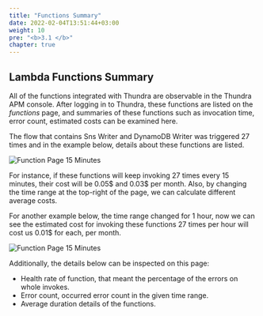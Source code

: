 ```yaml
---
title: "Functions Summary"
date: 2022-02-04T13:51:44+03:00
weight: 10
pre: "<b>3.1 </b>"
chapter: true
---
```


## Lambda Functions Summary

All of the functions integrated with Thundra are observable in the Thundra APM console. After logging in to Thundra, these functions are listed on the *functions* page, and summaries of these functions such as invocation time, error count, estimated costs can be examined here.

The flow that contains Sns Writer and DynamoDB Writer was triggered 27 times and in the example below, details about these functions are listed.

![Function Page 15 Minutes](/images/_monitoring/functions_page_15_minutes.png)

For instance, if these functions will keep invoking 27 times every 15 minutes, their cost will be 0.05$ and 0.03$ per month. Also, by changing the time range at the top-right of the page, we can calculate different average costs.

For another example below, the time range changed for 1 hour, now we can see the estimated cost for invoking these functions 27 times per hour will cost us 0.01$ for each, per month.

![Function Page 15 Minutes](/images/_monitoring/functions_page_1_hour.png)


Additionally, the details below can be inspected on this page:

-   Health rate of function, that meant the percentage of the errors on whole invokes.
-   Error count, occurred error count in the given time range.
-   Average duration details of the functions.
